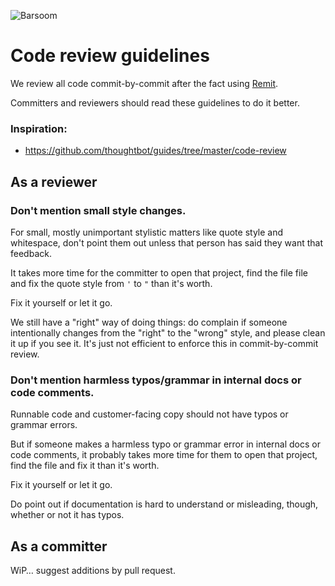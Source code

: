![Barsoom](http://barsoom.se/barsoom.png)

# Code review guidelines

We review all code commit-by-commit after the fact using [Remit](https://github.com/henrik/remit/).

Committers and reviewers should read these guidelines to do it better.

### Inspiration:

* https://github.com/thoughtbot/guides/tree/master/code-review


## As a reviewer


### Don't mention small style changes.

For small, mostly unimportant stylistic matters like quote style and whitespace, don't point them out unless that person has said they want that feedback.

It takes more time for the committer to open that project, find the file file and fix the quote style from `'` to `"` than it's worth.

Fix it yourself or let it go.

We still have a "right" way of doing things: do complain if someone intentionally changes from the "right" to the "wrong" style, and please clean it up if you see it. It's just not efficient to enforce this in commit-by-commit review.


### Don't mention harmless typos/grammar in internal docs or code comments.

Runnable code and customer-facing copy should not have typos or grammar errors.

But if someone makes a harmless typo or grammar error in internal docs or code comments, it probably takes more time for them to open that project, find the file and fix it than it's worth.

Fix it yourself or let it go.

Do point out if documentation is hard to understand or misleading, though, whether or not it has typos.



## As a committer

WiP… suggest additions by pull request.
